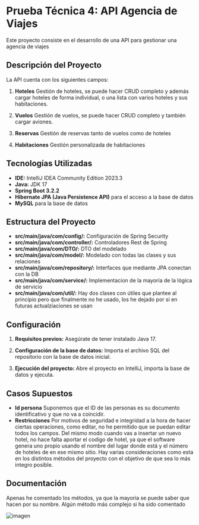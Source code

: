 # Prueba Técnica 4: API Agencia de Viajes

Este proyecto consiste en el desarrollo de una API para gestionar una agencia de viajes

## Descripción del Proyecto

La API cuenta con los siguientes campos:

1. **Hoteles** Gestión de hoteles, se puede hacer CRUD completo y además cargar hoteles de forma individual, o una lista con varios hoteles y sus habitaciones.

2. **Vuelos** Gestión de vuelos, se puede hacer CRUD completo y también cargar aviones.

2. **Reservas** Gestión de reservas tanto de vuelos como de hoteles

3. **Habitaciones** Gestión personalizada de habitaciones

## Tecnologías Utilizadas

- **IDE:** IntelliJ IDEA Community Edition 2023.3
- **Java:** JDK 17
- **Spring Boot 3.2.2**
- **Hibernate JPA (Java Persistence API)** para el acceso a la base de datos
- **MySQL** para la base de datos

## Estructura del Proyecto

- **src/main/java/com/config/:** Configuración de Spring Security
- **src/main/java/com/controller/:** Controladores Rest de Spring
- **src/main/java/com/DTO/:** DTO del modelado
- **src/main/java/com/model/:** Modelado con todas las clases y sus relaciones
- **src/main/java/com/repository/:** Interfaces que mediante JPA conectan con la DB
- **src/main/java/com/service/:** Implementacion de la mayoría de la lógica de servicio
- **src/main/java/com/util/:** Hay dos clases con útiles que plantee al principio pero que finalmente no he usado, los he dejado por si en futuras actualziaciones se usan


## Configuración

1. **Requisitos previos:** Asegúrate de tener instalado Java 17.

2. **Configuración de la base de datos:** Importa el archivo SQL del repositorio con la base de datos inicial.

3. **Ejecución del proyecto:** Abre el proyecto en IntelliJ, importa la base de datos y ejecuta.

## Casos Supuestos

- **Id persona** Suponemos que el ID de las personas es su documento identificativo y que no va a coincidir.
- **Restricciones** Por motivos de seguridad e integridad a la hora de hacer ciertas operaciones, como editar, no he permitido que se puedan editar todos los campos.
  Del mismo modo cuando vas a insertar un nuevo hotel, no hace falta aportar el codigo de hotel, ya que el software genera uno propio usando el nombre del lugar donde está
  y el número de hoteles de en ese mismo sitio. Hay varias consideraciones como esta en los distintos métodos del proyecto con el objetivo de que sea lo más integro posible.

## Documentación

Apenas he comentado los métodos, ya que la mayoría se puede saber que hacen por su nombre. Algún método más complejo si ha sido comentado

![imagen](https://github.com/alfmargil/MarquezAlfonso_pruebatec4/assets/61694217/9873f32e-1e8b-45b1-975d-c63f2f81dbf2)

